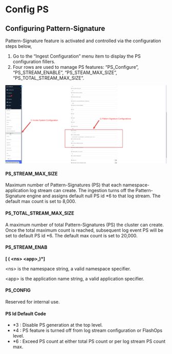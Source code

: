 # Config PS

## Configuring Pattern-Signature

Pattern-Signature feature is activated and controlled via the configuration steps below,

1. Go to the “Ingest Configuration” menu item to display the PS configuration fillers.
2. Four rows are used to manage PS features: “PS\_Configure”, “PS\_STREAM\_ENABLE”, “PS\_STEAM\_MAX\_SIZE”, “PS\_TOTAL\_STREAM\_MAX\_SIZE”.

![](../../../.gitbook/assets/ps-cfg-1-2022-06-21_20-36-10.jpg)

#### PS\_STREAM\_MAX\_SIZE

Maximum number of Pattern-Signatures (PS) that each namespace-application log stream can create. The ingestion turns off the Pattern-Signature engine and assigns default null PS id \*6 to that log stream. The default max count is set to 8,000.

#### PS\_TOTAL\_STREAM\_MAX\_SIZE

A maximum number of total Pattern-Signatures (PS) the cluster can create. Once the total maximum count is reached, subsequent log event PS will be set to default PS id \*6. The default max count is set to 20,000.

#### PS\_STREAM\_ENAB <a href="#ps_stream_enable" id="ps_stream_enable"></a>

**\[ ( \<ns> \<app>,)\*]**

\<ns> is the namespace string, a valid namespace specifier.

\<app> is the application name string, a valid application specifier.

#### PS\_CONFIG

Reserved for internal use.

#### PS Id Default Code

* \*3 : Disable PS generation at the top level.
* \*4 : PS feature is turned off from log stream configuration or FlashOps level.
* \*6 : Exceed PS count at either total PS count or per log stream PS count max.

